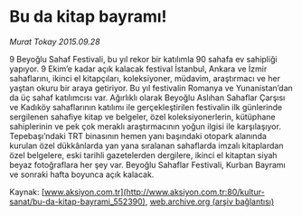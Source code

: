 # Bu da kitap bayramı!

*Murat Tokay 2015.09.28*

<div class="pNewsDetailMainContent ctx_content" itemprop="articleBody">
 <p>
  9 Beyoğlu Sahaf Festivali, bu yıl rekor bir katılımla 90 sahafa ev sahipliği yapıyor. 9 Ekim’e kadar açık kalacak festival İstanbul, Ankara ve İzmir sahaflarını, ikinci el kitapçıları, koleksiyoner, müdavim, araştırmacı ve her yaştan okuru bir araya getiriyor. Bu yıl festivalin Romanya ve Yunanistan’dan da üç sahaf katılımcısı var. Ağırlıklı olarak Beyoğlu Aslıhan Sahaflar Çarşısı ve Kadıköy sahaflarının katılımı ile gerçekleştirilen festivalin ilk günlerinde sergilenen sahafiye kitap ve belgeler, özel koleksiyonerlerin, kütüphane sahiplerinin ve pek çok meraklı araştırmacının yoğun ilgisi ile karşılaşıyor. Tepebaşı’ndaki TRT binasının hemen yanı başındaki otopark alanında kurulan özel dükkânlarda yan yana sıralanan sahaflarda imzalı kitaplardan özel belgelere, eski tarihli gazetelerden dergilere, ikinci el kitaptan siyah beyaz fotoğraflara her şey var. Beyoğlu Sahaflar Festivali, Kurban Bayramı ve sonraki hafta boyunca açık kalacak.
 </p>
</div>


Kaynak: [www.aksiyon.com.tr](http://www.aksiyon.com.tr:80/kultur-sanat/bu-da-kitap-bayrami_552390), [web.archive.org (arşiv bağlantısı)](http://web.archive.org/web/20151021045248/http://www.aksiyon.com.tr:80/kultur-sanat/bu-da-kitap-bayrami_552390)
